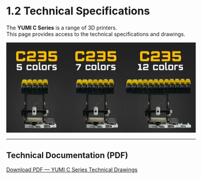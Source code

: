 # 1.2 Technical Specifications

The **YUMI C Series** is a range of 3D printers.  
This page provides access to the technical specifications and drawings.  

<img src="../../img/YumiCSeries/YumiCSeries030.png" width="600" alt="LightBurn Interface">

---

## Technical Documentation (PDF)

[Download PDF — YUMI C Series Technical Drawings](https://wiki.yumi-lab.com/Yumi_C_Series/pdf/YUMI_C_SERIES_TECHNICAL_DRAW.pdf)